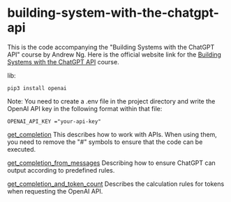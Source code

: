 # building-system-with-the-chatgpt-api

This is the code accompanying the "Building Systems with the ChatGPT API" course by Andrew Ng.
Here is the official website link for the [Building Systems with the ChatGPT API](https://learn.deeplearning.ai/chatgpt-building-system/lesson/1/introduction) course.

lib:
```shell
pip3 install openai
```

Note:
You need to create a .env file in the project directory and write the OpenAI API key in the following format within that file:
```.env
OPENAI_API_KEY ="your-api-key"
```


[get_completion](get_completion.py) This describes how to work with APIs. When using them, you need to remove the "#" symbols to ensure that the code can be executed.

[get_completion_from_messages](get_completion_from_messages.py) Describing how to ensure ChatGPT can output according to predefined rules.

[get_completion_and_token_count](get_completion_and_token_count.py) Describes the calculation rules for tokens when requesting the OpenAI API.